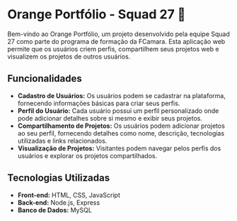 # Orange Portfólio - Squad 27 🍊

Bem-vindo ao Orange Portfólio, um projeto desenvolvido pela equipe Squad 27 como parte do programa de formação da FCamara. Esta aplicação web permite que os usuários criem perfis, compartilhem seus projetos web e visualizem os projetos de outros usuários.

## Funcionalidades

- **Cadastro de Usuários:** Os usuários podem se cadastrar na plataforma, fornecendo informações básicas para criar seus perfis.
- **Perfil do Usuário:** Cada usuário possui um perfil personalizado onde pode adicionar detalhes sobre si mesmo e exibir seus projetos.
- **Compartilhamento de Projetos:** Os usuários podem adicionar projetos ao seu perfil, fornecendo detalhes como nome, descrição, tecnologias utilizadas e links relacionados.
- **Visualização de Projetos:** Visitantes podem navegar pelos perfis dos usuários e explorar os projetos compartilhados.

## Tecnologias Utilizadas

- **Front-end:** HTML, CSS, JavaScript
- **Back-end:** Node.js, Express
- **Banco de Dados:** MySQL
